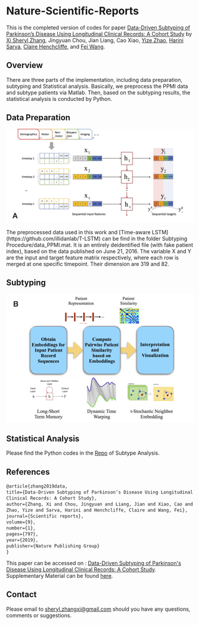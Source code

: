 # Nature-Scientific-Reports

This is the completed version of codes for paper [Data-Driven Subtyping of Parkinson’s Disease Using Longitudinal Clinical Records: A Cohort Study](https://www.nature.com/articles/s41598-018-37545-z.pdf) by [Xi Sheryl Zhang](https://www.xi-zhang.net/), Jingyuan Chou, Jian Liang, Cao Xiao, [Yize Zhao](http://vivo.med.cornell.edu/display/cwid-yiz2013), [Harini Sarva](https://weillcornell.org/harini-sarva-md), [Claire Henchcliffe](https://weillcornell.org/chenchcliffe), and [Fei Wang](https://sites.google.com/site/feiwang03/).

## Overview
There are three parts of the implementation, including data preparation, subtyping and Statistical analysis. Basically, we preprocess the PPMI data and subtype patients via Matlab. Then, based on the subtyping results, the statistical analysis is conducted by Python.

## Data Preparation

<p align="center"><img src="figure/LSTM.jpg" alt="Illustration of our LSTM recurrent neural network" width="600"></p>
The preprocessed data used in this work and [Time-aware LSTM](https://github.com/illidanlab/T-LSTM) can be find in the folder Subtyping Procedure/data_PPMI.mat. It is an entirely deidentified file (with fake patient index), based on the data published on June 21, 2016. The variable X and Y are the input and target feature matrix respectively, where each row is merged at one specific timepoint. Their dimension are 319 and 82.    

## Subtyping
<p align="center"><img src="figure/flowchart.jpg" alt=" Overall fow of the
proposed LSTM-based method" width="600"></p>

## Statistical Analysis
Please find the Python codes in the [Repo](https://github.com/sheryl-ai/PPMI-Subtype-Analysis.git) of Subtype Analysis.

## References
```
@article{zhang2019data,
title={Data-Driven Subtyping of Parkinson’s Disease Using Longitudinal Clinical Records: A Cohort Study},
author={Zhang, Xi and Chou, Jingyuan and Liang, Jian and Xiao, Cao and Zhao, Yize and Sarva, Harini and Henchcliffe, Claire and Wang, Fei},
journal={Scientific reports},
volume={9},
number={1},
pages={797},
year={2019},
publisher={Nature Publishing Group}
}
```
This paper can be accessed on : [Data-Driven Subtyping of Parkinson's Disease Using Longitudinal Clinical Records: A Cohort Study](https://www.nature.com/articles/s41598-018-37545-z.pdf). Supplementary Material can be found [here](https://static-content.springer.com/esm/art%3A10.1038%2Fs41598-018-37545-z/MediaObjects/41598_2018_37545_MOESM1_ESM.pdf).


## Contact
Please email to [sheryl.zhangxi@gmail.com](mailto:sheryl.zhangxi@gmail.com) should you have any questions, comments or suggestions.
